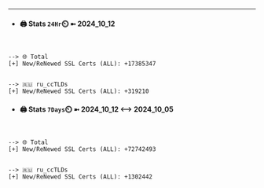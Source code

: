 

---
- #### 🖨️ **Stats** `24Hr`⏲️ ➼ 2024_10_12
```console


--> 🌐 Total
[+] New/ReNewed SSL Certs (ALL): +17385347


--> 🇷🇺 ru_ccTLDs
[+] New/ReNewed SSL Certs (ALL): +319210

```

- #### 🖨️ **Stats** `7Days`⏲️ ➼ 2024_10_12 <--> 2024_10_05
```console


--> 🌐 Total
[+] New/ReNewed SSL Certs (ALL): +72742493


--> 🇷🇺 ru_ccTLDs
[+] New/ReNewed SSL Certs (ALL): +1302442

```

